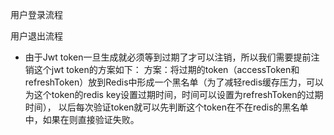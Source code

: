 
用户登录流程


用户退出流程

- 由于Jwt token一旦生成就必须等到过期了才可以注销，所以我们需要提前注销这个jwt token的方案如下：
方案：将过期的token（accessToken和refreshToken）放到Redis中形成一个黑名单（为了减轻redis缓存压力，可以为这个token的redis key设置过期时间，时间可以设置为refreshToken的过期时间），
以后每次验证token就可以先判断这个token在不在redis的黑名单中，如果在则直接验证失败。